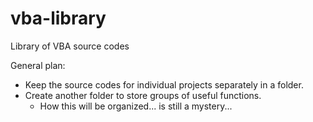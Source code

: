 # vba-library
Library of VBA source codes

General plan:  
- Keep the source codes for individual projects separately in a folder.  
- Create another folder to store groups of useful functions.  
  - How this will be organized... is still a mystery...
